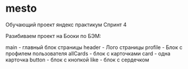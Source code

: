 # mesto
Обучающий проект яндекс практикум Спринт 4

Разибиваем проект на Бооки по БЭМ:

main - главный блок страницы
header - Лого страницы
profile - Блок с профилем пользователя
allCards - блок с карточками
card - одна карточка
button - блок с кнопкой
like - блок с сердечком


